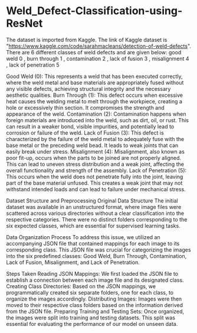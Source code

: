 # Weld_Defect-Classification-using-ResNet
The dataset is imported from Kaggle. The link of Kaggle dataset is "https://www.kaggle.com/code/sarahmacleans/detection-of-weld-defects". 
There are 6 different classes of weld defects and are given below:
good weld           0 , burn through        1 ,  contamination       2 ,  lack of fusion      3 , misalignment        4 , lack of penetration 5

Good Weld (0): This represents a weld that has been executed correctly, where the weld metal and base materials are appropriately fused without any visible defects, achieving structural integrity and the necessary aesthetic qualities.
Burn Through (1): This defect occurs when excessive heat causes the welding metal to melt through the workpiece, creating a hole or excessively thin section. It compromises the strength and appearance of the weld.
Contamination (2): Contamination happens when foreign materials are introduced into the weld, such as dirt, oil, or rust. This can result in a weaker bond, visible impurities, and potentially lead to corrosion or failure of the weld.
Lack of Fusion (3): This defect is characterized by the failure of the weld metal to adequately fuse with the base metal or the preceding weld bead. It leads to weak joints that can easily break under stress.
Misalignment (4): Misalignment, also known as poor fit-up, occurs when the parts to be joined are not properly aligned. This can lead to uneven stress distribution and a weak joint, affecting the overall functionality and strength of the assembly.
Lack of Penetration (5): This occurs when the weld does not penetrate fully into the joint, leaving part of the base material unfused. This creates a weak joint that may not withstand intended loads and can lead to failure under mechanical stress.

Dataset Structure and Preprocessing
Original Data Structure
The initial dataset was available in an unstructured format, where image files were scattered across various directories without a clear classification into the respective categories. There were no distinct folders corresponding to the six expected classes, which are essential for supervised learning tasks.

Data Organization Process
To address this issue, we utilized an accompanying JSON file that contained mappings for each image to its corresponding class. This JSON file was crucial for categorizing the images into the six predefined classes: Good Weld, Burn Through, Contamination, Lack of Fusion, Misalignment, and Lack of Penetration.

Steps Taken
Reading JSON Mappings: We first loaded the JSON file to establish a connection between each image file and its designated class.
Creating Class Directories: Based on the JSON mappings, we programmatically created six separate folders, one for each class, to organize the images accordingly.
Distributing Images: Images were then moved to their respective class folders based on the information derived from the JSON file.
Preparing Training and Testing Sets: Once organized, the images were split into training and testing datasets. This split was essential for evaluating the performance of our model on unseen data.
